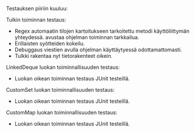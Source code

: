 
Testauksen piiriin kuuluu:

Tulkin toiminnan testaus:
- Regex automaatin tilojen kartoitukseen tarkoitettu metodi käyttöliittymän yhteydessä.
avustaa ohjelman toiminnan tarkkailua.
- Erillaisten syötteiden kokeilu.
- Debuggaus viestien avulla ohjelman käyttäytyessä odottamattomasti.
- Tulkki rakentaa nyt tietorakenteet oikein.

LinkedDeque luokan toiminnallisuuden testaus:
- Luokan oikean toiminnan testaus JUnit testeillä.

CustomSet luokan toiminnallisuuden testaus:
- Luokan oikean toiminnan testaus JUnit testeillä.

CustomMap luokan toiminnallisuuden testaus:
- Luokan oikean toiminnan testaus JUnit testeillä.
